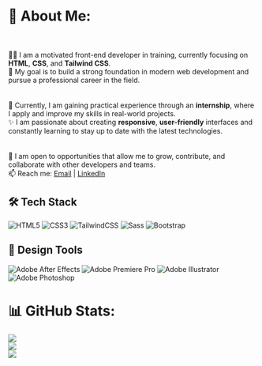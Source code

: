# 💫 About Me:
<br><br>👨‍💻 I am a motivated front-end developer in training, currently focusing on **HTML**, **CSS**, and **Tailwind CSS**.  
🎯 My goal is to build a strong foundation in modern web development and pursue a professional career in the field.  
<br><br>💼 Currently, I am gaining practical experience through an **internship**, where I apply and improve my skills in real-world projects.  
✨ I am passionate about creating **responsive**, **user-friendly** interfaces and constantly learning to stay up to date with the latest technologies.  
<br><br>🚀 I am open to opportunities that allow me to grow, contribute, and collaborate with other developers and teams.  
📫 Reach me: [Email](mailto:hamzehesmaeili.Official@gmail.com) | [LinkedIn](https://linkedin.com/in/hamzehesmaeili)

## 🛠️ Tech Stack  
![HTML5](https://img.shields.io/badge/html5-%23E34F26.svg?style=for-the-badge&logo=html5&logoColor=white) 
![CSS3](https://img.shields.io/badge/css3-%231572B6.svg?style=for-the-badge&logo=css3&logoColor=white) 
![TailwindCSS](https://img.shields.io/badge/tailwindcss-%2338B2AC.svg?style=for-the-badge&logo=tailwind-css&logoColor=white) 
![Sass](https://img.shields.io/badge/Sass-%23CC6699.svg?style=for-the-badge&logo=sass&logoColor=white)
![Bootstrap](https://img.shields.io/badge/bootstrap-%23563D7C.svg?style=for-the-badge&logo=bootstrap&logoColor=white) 


## 🎨 Design Tools  
![Adobe After Effects](https://img.shields.io/badge/Adobe%20After%20Effects-9999FF.svg?style=for-the-badge&logo=Adobe%20After%20Effects&logoColor=white) 
![Adobe Premiere Pro](https://img.shields.io/badge/Adobe%20Premiere%20Pro-9999FF.svg?style=for-the-badge&logo=Adobe%20Premiere%20Pro&logoColor=white) 
![Adobe Illustrator](https://img.shields.io/badge/adobe%20illustrator-%23FF9A00.svg?style=for-the-badge&logo=adobe%20illustrator&logoColor=white) 
![Adobe Photoshop](https://img.shields.io/badge/adobe%20photoshop-%2331A8FF.svg?style=for-the-badge&logo=adobe%20photoshop&logoColor=white)

# 📊 GitHub Stats:
![](https://github-readme-stats.vercel.app/api?username=HamzehEsmaeili&theme=dark&hide_border=false&include_all_commits=true&count_private=true)  
![](https://nirzak-streak-stats.vercel.app/?user=HamzehEsmaeili&theme=dark&hide_border=false)  
![](https://github-readme-stats.vercel.app/api/top-langs/?username=HamzehEsmaeili&theme=dark&hide_border=false&include_all_commits=true&count_private=true&layout=compact)
